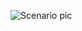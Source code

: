![Scenario pic](https://github.com/yousefii/Ansible-Projects/assets/94950365/fb8ee0c9-d693-4f6c-b9e6-fcb90e6f914e)
